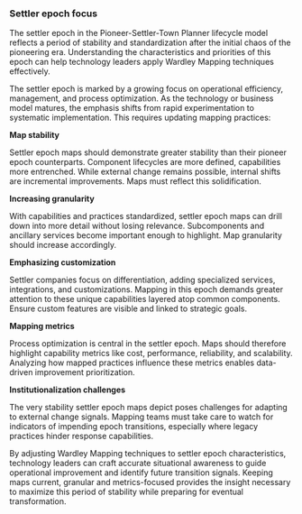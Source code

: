 ### Settler epoch focus

The settler epoch in the Pioneer-Settler-Town Planner lifecycle model reflects a period of stability and standardization after the initial chaos of the pioneering era. Understanding the characteristics and priorities of this epoch can help technology leaders apply Wardley Mapping techniques effectively. 

The settler epoch is marked by a growing focus on operational efficiency, management, and process optimization. As the technology or business model matures, the emphasis shifts from rapid experimentation to systematic implementation. This requires updating mapping practices:

**Map stability**

Settler epoch maps should demonstrate greater stability than their pioneer epoch counterparts. Component lifecycles are more defined, capabilities more entrenched. While external change remains possible, internal shifts are incremental improvements. Maps must reflect this solidification.

**Increasing granularity**  

With capabilities and practices standardized, settler epoch maps can drill down into more detail without losing relevance. Subcomponents and ancillary services become important enough to highlight. Map granularity should increase accordingly.

**Emphasizing customization**

Settler companies focus on differentiation, adding specialized services, integrations, and customizations. Mapping in this epoch demands greater attention to these unique capabilities layered atop common components. Ensure custom features are visible and linked to strategic goals.

**Mapping metrics**

Process optimization is central in the settler epoch. Maps should therefore highlight capability metrics like cost, performance, reliability, and scalability. Analyzing how mapped practices influence these metrics enables data-driven improvement prioritization.

**Institutionalization challenges**

The very stability settler epoch maps depict poses challenges for adapting to external change signals. Mapping teams must take care to watch for indicators of impending epoch transitions, especially where legacy practices hinder response capabilities.

By adjusting Wardley Mapping techniques to settler epoch characteristics, technology leaders can craft accurate situational awareness to guide operational improvement and identify future transition signals. Keeping maps current, granular and metrics-focused provides the insight necessary to maximize this period of stability while preparing for eventual transformation.